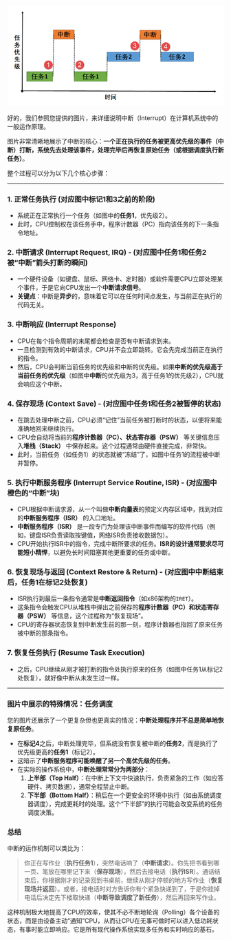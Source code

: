 ![](中断运作1.png)

好的，我们参照您提供的图片，来详细说明中断（Interrupt）在计算机系统中的一般运作原理。

图片非常清晰地展示了中断的核心：**一个正在执行的任务被更高优先级的事件（中断）打断，系统先去处理该事件，处理完毕后再恢复原始任务（或根据调度执行新任务）**。

整个过程可以分为以下几个核心步骤：

---

### 1. 正常任务执行 (对应图中标记1和3之前的阶段)

*   系统正在正常执行一个任务（如图中的**任务1**，优先级2）。
*   此时，CPU控制权在该任务手中，程序计数器（PC）指向该任务的下一条指令地址。

### 2. 中断请求 (Interrupt Request, IRQ) - (对应图中任务1和任务2被“中断”箭头打断的瞬间)

*   一个硬件设备（如键盘、鼠标、网络卡、定时器）或软件需要CPU立即处理某个事件，于是它向CPU发出一个**中断请求信号**。
*   **关键点**：中断是**异步**的，意味着它可以在任何时间点发生，与当前正在执行的代码无关。

### 3. 中断响应 (Interrupt Response)

*   CPU在每个指令周期的末尾都会检查是否有中断请求到来。
*   一旦检测到有效的中断请求，CPU并不会立即跳转。它会先完成当前正在执行的指令。
*   然后，CPU会判断当前任务的优先级和中断的优先级。如果**中断的优先级高于当前任务的优先级**（如图中**中断**的优先级为3，高于任务1的优先级2），CPU就会响应这个中断。

### 4. 保存现场 (Context Save) - (对应图中任务1和任务2被暂停的状态)

*   在跳去处理中断之前，CPU必须“记住”当前任务被打断时的状态，以便将来能准确地回来继续执行。
*   CPU会自动将当前的**程序计数器（PC）、状态寄存器（PSW）** 等关键信息压入**堆栈（Stack）** 中保存起来。这个过程通常由硬件直接完成，非常快。
*   此时，当前任务（如任务1）的状态就被“冻结”了，如图中任务1的流程被中断并暂停。

### 5. 执行中断服务程序 (Interrupt Service Routine, ISR) - (对应图中橙色的“中断”块)

*   CPU根据中断请求源，从一个叫做**中断向量表**的预定义内存区域中，找到对应的**中断服务程序（ISR）** 的入口地址。
*   **中断服务程序（ISR）** 是一段专门为处理该中断事件而编写的软件代码（例如，键盘ISR负责读取按键值，网络ISR负责接收数据包）。
*   CPU开始执行ISR中的指令，完成中断所要求的任务。**ISR的设计通常要求尽可能短小精悍**，以避免长时间阻塞其他更重要的任务或中断。

### 6. 恢复现场与返回 (Context Restore & Return) - (对应图中中断结束后，任务1在标记2处恢复)

*   ISR执行到最后一条指令通常是**中断返回指令**（如x86架构的`IRET`）。
*   这条指令会触发CPU从堆栈中弹出之前保存的**程序计数器（PC）和状态寄存器（PSW）** 等信息，这个过程称为“恢复现场”。
*   CPU的寄存器状态恢复到中断发生前的那一刻，程序计数器也指回了原来任务被中断的那条指令。

### 7. 恢复任务执行 (Resume Task Execution)

*   之后，CPU继续从刚才被打断的指令处执行原来的任务（如图中任务1从标记2处恢复），就好像中断从未发生过一样。

---

### 图片中展示的特殊情况：任务调度

您的图片还展示了一个更复杂但也更真实的情况：**中断处理程序并不总是简单地恢复原任务**。

*   在**标记4**之后，中断处理完毕，但系统没有恢复被中断的**任务2**，而是执行了优先级更高的**任务1**（标记2）。
*   这暗示了**中断服务程序可能唤醒了另一个高优先级的任务**。
*   在实际的操作系统中，**中断处理常常分为两部分**：
    1.  **上半部（Top Half）**：在中断上下文中快速执行，负责紧急的工作（如应答硬件、拷贝数据），通常全程禁止中断。
    2.  **下半部（Bottom Half）**：稍后在一个更安全的环境中执行（如由系统调度器调度），完成更耗时的处理。这个“下半部”的执行可能会改变系统的任务调度决策。

### 总结

中断的运作机制可以类比为：

> 你正在写作业（**执行任务1**），突然电话响了（**中断请求**）。你先把书看到哪一页、笔放在哪里记下来（**保存现场**），然后去接电话（**执行ISR**）。通话结束后，你根据刚才的记录回到书桌前，继续从刚才停顿的地方写作业（**恢复现场并返回**）。或者，接电话时对方告诉你有个紧急快递到了，于是你挂掉电话后决定先下楼取快递（**中断导致调度了新任务**），然后再回来写作业。

这种机制极大地提高了CPU的效率，使其不必不断地轮询（Polling）各个设备的状态，而是由设备主动“通知”CPU，从而让CPU在无事可做时可以进入低功耗状态，有事时能立即响应。它是所有现代操作系统实现多任务和实时响应的基石。